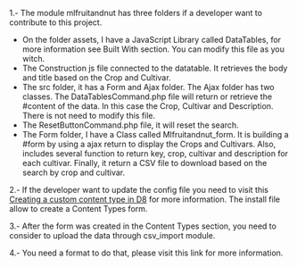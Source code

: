 1.- The module mlfruitandnut has three folders if a developer want to contribute to this project.
 * On the folder assets, I have a JavaScript Library called DataTables, for more information see Built With section.
You can modify this file as you witch. 
 * The Construction js file connected to the datatable. It retrieves the body and title based on the Crop and Cultivar.
 * The src folder, it has a Form and Ajax folder. The Ajax folder has two classes. The DataTablesCommand.php file will return 
or retrieve the #content of the data. In this case the Crop, Cultivar and Description. There is not need to modify this file.
 * The ResetButtonCommand.php file, it will reset the search.
 * The Form folder, I have a Class called Mlfruitandnut_form. It is building a #form by using a ajax return to display the Crops and Cultivars.
   Also, includes several function to return key, crop, cultivar and description for each cultivar. 
   Finally, it return a CSV file to download based on the search by crop and cultivar.

2.- If the developer want to update the config file you need to visit this [Creating a custom content type in D8](https://www.drupal.org/docs/8/api/entity-api/creating-a-custom-content-type-in-drupal-8) for more information. The install file 
    allow to create a Content Types form. 

3.- After the form was created in the Content Types section, you need to consider to upload the data through csv_import module.

4.- You need a format to do that, please visit this link []() for more information.